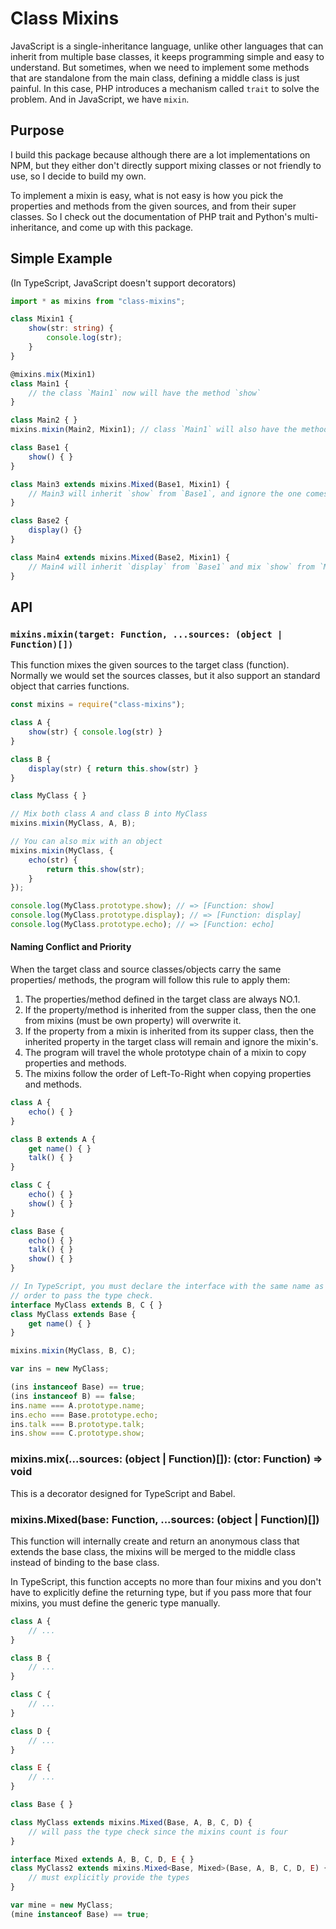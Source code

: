 # Class Mixins

JavaScript is a single-inheritance language, unlike other languages that can 
inherit from multiple base classes, it keeps programming simple and easy to 
understand. But sometimes, when we need to implement some methods that are 
standalone from the main class, defining a middle class is just painful. In this 
case, PHP introduces a mechanism called `trait` to solve the problem. And in 
JavaScript, we have `mixin`.

## Purpose

I build this package because although there are a lot implementations on NPM, 
but they either don't directly support mixing classes or not friendly to use, so
I decide to build my own.

To implement a mixin is easy, what is not easy is how you pick the properties 
and methods from the given sources, and from their super classes. So I check out
the documentation of PHP trait and Python's multi-inheritance, and come up with 
this package.

## Simple Example

(In TypeScript, JavaScript doesn't support decorators)

```typescript
import * as mixins from "class-mixins";

class Mixin1 {
    show(str: string) {
        console.log(str);
    }
}

@mixins.mix(Mixin1)
class Main1 {
    // the class `Main1` now will have the method `show`
}

class Main2 { }
mixins.mixin(Main2, Mixin1); // class `Main1` will also have the method `show`

class Base1 {
    show() { }
}

class Main3 extends mixins.Mixed(Base1, Mixin1) {
    // Main3 will inherit `show` from `Base1`, and ignore the one comes from `Mixin1`
}

class Base2 {
    display() {}
}

class Main4 extends mixins.Mixed(Base2, Mixin1) {
    // Main4 will inherit `display` from `Base1` and mix `show` from `Mixin1`
}
```

## API

### `mixins.mixin(target: Function, ...sources: (object | Function)[])`

This function mixes the given sources to the target class (function). Normally 
we would set the sources classes, but it also support an standard object that 
carries functions.

```javascript
const mixins = require("class-mixins");

class A {
    show(str) { console.log(str) }
}

class B {
    display(str) { return this.show(str) }
}

class MyClass { }

// Mix both class A and class B into MyClass
mixins.mixin(MyClass, A, B);

// You can also mix with an object
mixins.mixin(MyClass, {
    echo(str) {
        return this.show(str);
    }
});

console.log(MyClass.prototype.show); // => [Function: show]
console.log(MyClass.prototype.display); // => [Function: display]
console.log(MyClass.prototype.echo); // => [Function: echo]
```

#### Naming Conflict and Priority

When the target class and source classes/objects carry the same properties/
methods, the program will follow this rule to apply them:

1. The properties/method defined in the target class are always NO.1.
2. If the property/method is inherited from the supper class, then the one from 
    mixins (must be own property) will overwrite it.
3. If the property from a mixin is inherited from its supper class, then the 
    inherited property in the target class will remain and ignore the mixin's.
4. The program will travel the whole prototype chain of a mixin to copy 
    properties and methods.
5. The mixins follow the order of Left-To-Right when copying properties and 
    methods.

```typescript
class A {
    echo() { }
}

class B extends A {
    get name() { }
    talk() { }
}

class C {
    echo() { }
    show() { }
}

class Base {
    echo() { }
    talk() { }
    show() { }
}

// In TypeScript, you must declare the interface with the same name as class in 
// order to pass the type check.
interface MyClass extends B, C { }
class MyClass extends Base {
    get name() { }
}

mixins.mixin(MyClass, B, C);

var ins = new MyClass;

(ins instanceof Base) == true;
(ins instanceof B) == false;
ins.name === A.prototype.name;
ins.echo === Base.prototype.echo;
ins.talk === B.prototype.talk;
ins.show === C.prototype.show;
```

### mixins.mix(...sources: (object | Function)[]): (ctor: Function) => void

This is a decorator designed for TypeScript and Babel.

### mixins.Mixed(base: Function, ...sources: (object | Function)[])

This function will internally create and return an anonymous class that extends 
the base class, the mixins will be merged to the middle class instead of binding 
to the base class.

In TypeScript, this function accepts no more than four mixins and you don't have
to explicitly define the returning type, but if you pass more that four mixins, 
you must define the generic type manually.

```typescript
class A {
    // ...
}

class B {
    // ...
}

class C {
    // ...
}

class D {
    // ...
}

class E {
    // ...
}

class Base { }

class MyClass extends mixins.Mixed(Base, A, B, C, D) {
    // will pass the type check since the mixins count is four
}

interface Mixed extends A, B, C, D, E { }
class MyClass2 extends mixins.Mixed<Base, Mixed>(Base, A, B, C, D, E) {
    // must explicitly provide the types
}

var mine = new MyClass;
(mine instanceof Base) == true;
```